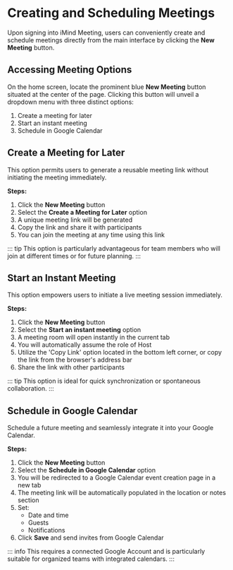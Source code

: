 # Creating and Scheduling Meetings

Upon signing into iMind Meeting, users can conveniently create and schedule meetings directly from the main interface by clicking the **New Meeting** button.

## Accessing Meeting Options

On the home screen, locate the prominent blue **New Meeting** button situated at the center of the page. Clicking this button will unveil a dropdown menu with three distinct options:

1. Create a meeting for later
2. Start an instant meeting
3. Schedule in Google Calendar

## Create a Meeting for Later

This option permits users to generate a reusable meeting link without initiating the meeting immediately.

**Steps:**

1. Click the **New Meeting** button
2. Select the **Create a Meeting for Later** option
3. A unique meeting link will be generated
4. Copy the link and share it with participants
5. You can join the meeting at any time using this link

::: tip
This option is particularly advantageous for team members who will join at different times or for future planning.
:::

## Start an Instant Meeting

This option empowers users to initiate a live meeting session immediately.

**Steps:**

1. Click the **New Meeting** button
2. Select the **Start an instant meeting** option
3. A meeting room will open instantly in the current tab
4. You will automatically assume the role of Host
5. Utilize the 'Copy Link' option located in the bottom left corner, or copy the link from the browser's address bar
6. Share the link with other participants

::: tip
This option is ideal for quick synchronization or spontaneous collaboration.
:::

## Schedule in Google Calendar

Schedule a future meeting and seamlessly integrate it into your Google Calendar.

**Steps:**

1. Click the **New Meeting** button
2. Select the **Schedule in Google Calendar** option
3. You will be redirected to a Google Calendar event creation page in a new tab
4. The meeting link will be automatically populated in the location or notes section
5. Set:
   - Date and time
   - Guests
   - Notifications
6. Click **Save** and send invites from Google Calendar

::: info
This requires a connected Google Account and is particularly suitable for organized teams with integrated calendars.
:::
